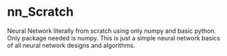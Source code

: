 # nn_Scratch
Neural Network literally from scratch using only numpy and basic python.
Only package needed is numpy.
This is just a simple neural network basics of all neural network designs and algorithms.
